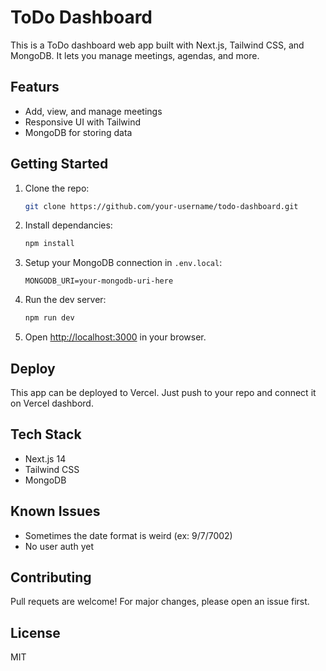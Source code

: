 # ToDo Dashboard

This is a ToDo dashboard web app built with Next.js, Tailwind CSS, and MongoDB. It lets you manage meetings, agendas, and more. 

## Featurs
- Add, view, and manage meetings
- Responsive UI with Tailwind
- MongoDB for storing data

## Getting Started

1. Clone the repo:
   ```bash
   git clone https://github.com/your-username/todo-dashboard.git
   ```
2. Install dependancies:
   ```bash
   npm install
   ```
3. Setup your MongoDB connection in `.env.local`:
   ```env
   MONGODB_URI=your-mongodb-uri-here
   ```
4. Run the dev server:
   ```bash
   npm run dev
   ```
5. Open [http://localhost:3000](http://localhost:3000) in your browser.

## Deploy

This app can be deployed to Vercel. Just push to your repo and connect it on Vercel dashbord.

## Tech Stack
- Next.js 14
- Tailwind CSS
- MongoDB

## Known Issues
- Sometimes the date format is weird (ex: 9/7/7002)
- No user auth yet

## Contributing
Pull requets are welcome! For major changes, please open an issue first.

## License
MIT
